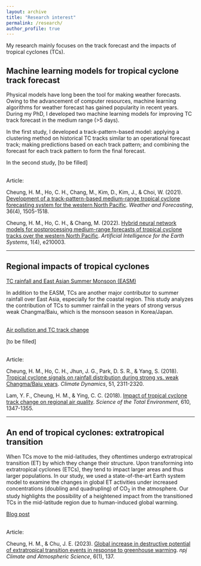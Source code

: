 ```yaml
---
layout: archive
title: "Research interest"
permalink: /research/
author_profile: true
---
```


My research mainly focuses on the track forecast and the impacts of tropical cyclones (TCs).

## Machine learning models for tropical cyclone track forecast

Physical models have long been the tool for making weather forecasts. Owing to the advancement of computer resources, machine learning algorithms for weather forecast has gained popularity in recent years. During my PhD, I developed two machine learning models for improving TC track forecast in the medium range (>5 days). 

In the first study, I developed a track-pattern-based model: applying a clustering method on historical TC tracks similar to an operational forecast track; making predictions based on each track pattern; and combining the forecast for each track pattern to form the final forecast.

In the second study, [to be filled]

<br>Article: 

Cheung, H. M., Ho, C. H., Chang, M., Kim, D., Kim, J., & Choi, W. (2021). <a href="https://doi.org/10.1175/WAF-D-20-0102.1" target="_blank">Development of a track-pattern-based medium-range tropical cyclone forecasting system for the western North Pacific</a>. _Weather and Forecasting_, 36(4), 1505-1518.

Cheung, H. M., Ho, C. H., & Chang, M. (2022). <a href="https://journals.ametsoc.org/view/journals/aies/1/4/AIES-D-21-0003.1.xml" target="_blank">Hybrid neural network models for postprocessing medium-range forecasts of tropical cyclone tracks over the western North Pacific</a>. _Artificial Intelligence for the Earth Systems_, 1(4), e210003.

---

## Regional impacts of tropical cyclones

<ins>TC rainfall and East Asian Summer Monsoon (EASM)</ins>

In addition to the EASM, TCs are another major contributor to summer rainfall over East Asia, especially for the coastal region. This study analyzes the contribution of TCs to summer rainfall in the years of strong versus weak Changma/Baiu, which is the monsoon season in Korea/Japan.

<br>
<ins>Air pollution and TC track change</ins>

[to be filled]


<br>Article: 

Cheung, H. M., Ho, C. H., Jhun, J. G., Park, D. S. R., & Yang, S. (2018). <a href="https://doi.org/10.1007/s00382-017-4014-1" target="_blank">Tropical cyclone signals on rainfall distribution during strong vs. weak Changma/Baiu years</a>. _Climate Dynamics_, 51, 2311-2320.

Lam, Y. F., Cheung, H. M., & Ying, C. C. (2018). <a href="https://doi.org/10.1016/j.scitotenv.2017.08.100" target="_blank">Impact of tropical cyclone track change on regional air quality</a>. _Science of the Total Environment_, 610, 1347-1355.

---

## An end of tropical cyclones: extratropical transition

When TCs move to the mid-latitudes, they oftentimes undergo extratropical transition (ET) by which they change their structure. Upon transforming into extratropical cyclones (ETCs), they tend to impact larger areas and thus larger populations. In our study, we used a state-of-the-art Earth system model to examine the changes in global ET activities under increased concentrations (doubling and quadrupling) of CO<sub>2</sub> in the atmosphere. Our study highlights the possibility of a heightened impact from the transitioned TCs in the mid-latitude region due to human-induced global warming. 

<a href="https://communities.springernature.com/posts/greenhouse-warming-can-lead-to-greater-destructiveness-in-the-mid-latitudes-by-tropical-cyclones">Blog post</a>

<br>Article:

Cheung, H. M., & Chu, J. E. (2023). <a href="https://www.nature.com/articles/s41612-023-00470-8" target="_blank">Global increase in destructive potential of extratropical transition events in response to greenhouse warming</a>. _npj Climate and Atmospheric Science_, 6(1), 137.
